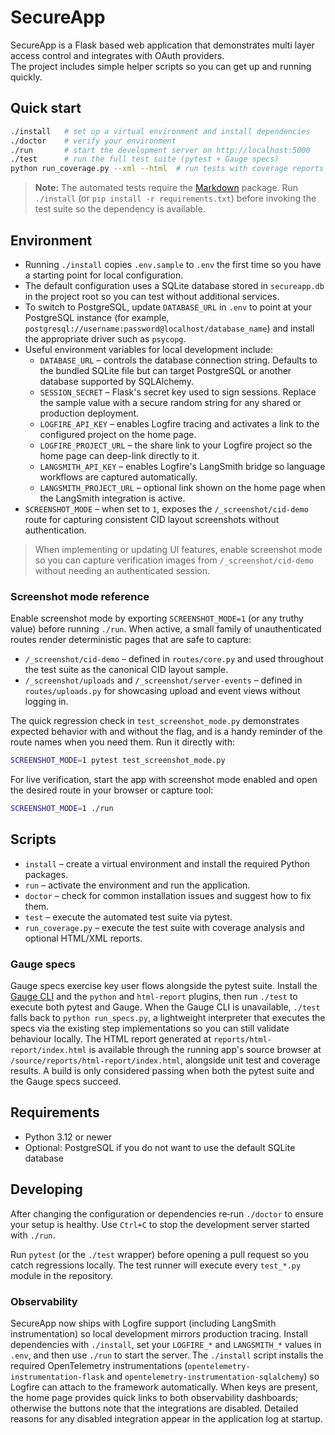 # SecureApp

SecureApp is a Flask based web application that demonstrates multi layer access control and integrates with OAuth providers.  
The project includes simple helper scripts so you can get up and running quickly.

## Quick start

```bash
./install   # set up a virtual environment and install dependencies
./doctor    # verify your environment
./run       # start the development server on http://localhost:5000
./test      # run the full test suite (pytest + Gauge specs)
python run_coverage.py --xml --html  # run tests with coverage reports (optional)
```

> **Note:** The automated tests require the [Markdown](https://python-markdown.github.io/) package. Run `./install` (or
> `pip install -r requirements.txt`) before invoking the test suite so the dependency is available.

## Environment

* Running `./install` copies `.env.sample` to `.env` the first time so you have a starting point for local configuration.
* The default configuration uses a SQLite database stored in `secureapp.db` in the project root so you can test without
  additional services.
* To switch to PostgreSQL, update `DATABASE_URL` in `.env` to point at your PostgreSQL instance (for example,
  `postgresql://username:password@localhost/database_name`) and install the appropriate driver such as `psycopg`.
* Useful environment variables for local development include:
  * `DATABASE_URL` – controls the database connection string.  Defaults to the bundled SQLite file but can target
    PostgreSQL or another database supported by SQLAlchemy.
  * `SESSION_SECRET` – Flask's secret key used to sign sessions.  Replace the sample value with a secure random string
    for any shared or production deployment.
  * `LOGFIRE_API_KEY` – enables Logfire tracing and activates a link to the configured project on the home page.
  * `LOGFIRE_PROJECT_URL` – the share link to your Logfire project so the home page can deep-link directly to it.
  * `LANGSMITH_API_KEY` – enables Logfire's LangSmith bridge so language workflows are captured automatically.
  * `LANGSMITH_PROJECT_URL` – optional link shown on the home page when the LangSmith integration is active.
* `SCREENSHOT_MODE` – when set to `1`, exposes the `/_screenshot/cid-demo` route for capturing consistent CID layout
  screenshots without authentication.

> When implementing or updating UI features, enable screenshot mode so you can capture verification images from `/_screenshot/cid-demo` without needing an authenticated session.

### Screenshot mode reference

Enable screenshot mode by exporting `SCREENSHOT_MODE=1` (or any truthy value) before running `./run`. When active, a small
family of unauthenticated routes render deterministic pages that are safe to capture:

* `/_screenshot/cid-demo` – defined in `routes/core.py` and used throughout the test suite as the canonical CID layout sample.
* `/_screenshot/uploads` and `/_screenshot/server-events` – defined in `routes/uploads.py` for showcasing upload and
  event views without logging in.

The quick regression check in `test_screenshot_mode.py` demonstrates expected behavior with and without the flag, and is a
handy reminder of the route names when you need them. Run it directly with:

```bash
SCREENSHOT_MODE=1 pytest test_screenshot_mode.py
```

For live verification, start the app with screenshot mode enabled and open the desired route in your browser or capture tool:

```bash
SCREENSHOT_MODE=1 ./run
```

## Scripts

* `install` – create a virtual environment and install the required Python packages.
* `run` – activate the environment and run the application.
* `doctor` – check for common installation issues and suggest how to fix them.
* `test` – execute the automated test suite via pytest.
* `run_coverage.py` – execute the test suite with coverage analysis and optional HTML/XML reports.

### Gauge specs

Gauge specs exercise key user flows alongside the pytest suite. Install the
[Gauge CLI](https://docs.gauge.org/getting_started/installing-gauge.html) and the
`python` and `html-report` plugins, then run `./test` to execute both pytest and
Gauge. When the Gauge CLI is unavailable, `./test` falls back to
`python run_specs.py`, a lightweight interpreter that executes the specs via the
existing step implementations so you can still validate behaviour locally. The
HTML report generated at `reports/html-report/index.html` is available through the
running app's source browser at `/source/reports/html-report/index.html`, alongside
unit test and coverage results. A build is only considered passing when both the
pytest suite and the Gauge specs succeed.

## Requirements

* Python 3.12 or newer
* Optional: PostgreSQL if you do not want to use the default SQLite database

## Developing

After changing the configuration or dependencies re‑run `./doctor` to ensure your setup is healthy.  Use `Ctrl+C` to stop
 the development server started with `./run`.

Run `pytest` (or the `./test` wrapper) before opening a pull request so you catch regressions locally.  The test runner will
execute every `test_*.py` module in the repository.

### Observability

SecureApp now ships with Logfire support (including LangSmith instrumentation) so local development mirrors production
tracing.  Install dependencies with `./install`, set your `LOGFIRE_*` and `LANGSMITH_*` values in `.env`, and then use `./run`
to start the server.  The `./install` script installs the required OpenTelemetry instrumentations (`opentelemetry-
instrumentation-flask` and `opentelemetry-instrumentation-sqlalchemy`) so Logfire can attach to the framework automatically.
When keys are present, the home page provides quick links to both observability dashboards; otherwise the buttons note that
the integrations are disabled.  Detailed reasons for any disabled integration appear in the application log at startup.
